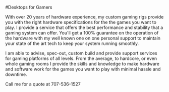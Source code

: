 #Desktops for Gamers

With over 20 years of hardware experience, my custom gaming rigs provide you with the right hardware specifications for the the games you want to play. I provide a service that offers the best performance and stability that a gaming system can offer. You'll get a 100% guarantee on the operation of the hardware with my well known one on one personal support to maintain your state of the art tech to keep your system running smoothly.

I am able to advise, spec-out, custom build and provide support services for gaming platforms of all levels. From the average, to hardcore, or even whole gaming rooms I provide the skills and knowledge to make hardware and software work for the games you want to play with minimal hassle and downtime.


Call me for a quote at 707-536-1527